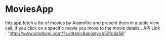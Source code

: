 # MoviesApp
this app fetch a list of movies by Alamofire and present them in a table view cell, if you click on a specific movie you move to the
movie details..
API Link : "http://www.omdbapi.com/?s=titanic&apikey=b52fc4a5&"

